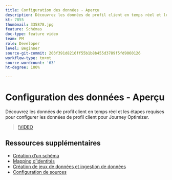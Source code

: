 ```yaml
---
title: Configuration des données - Aperçu
description: Découvrez les données de profil client en temps réel et les étapes requises pour configurer les données de profil client pour Journey Optimizer.
kt: 7855
thumbnail: 335878.jpg
feature: Schémas
doc-type: feature video
team: PM
role: Developer
level: Beginner
source-git-commit: 203f391d8216ff55b1b8b455d3789f5fd9060126
workflow-type: tm+mt
source-wordcount: '63'
ht-degree: 100%

---
```



# Configuration des données - Aperçu

Découvrez les données de profil client en temps réel et les étapes requises pour configurer les données de profil client pour Journey Optimizer.

>[!VIDEO](https://video.tv.adobe.com/v/335878?quality=12)

## Ressources supplémentaires

* [Création d’un schéma](/help/set-up-data/create-schema.md)
* [Mapping d’identités](/help/set-up-data/map-identities.md)
* [Création de jeux de données et ingestion de données](/help/set-up-data/create-datasets-and-ingest-data.md)
* [Configuration de sources](/help/set-up-data/configure-data-sources.md)
